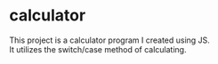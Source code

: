 # calculator

This project is a calculator program I created using JS.  
It utilizes the switch/case method of calculating.
